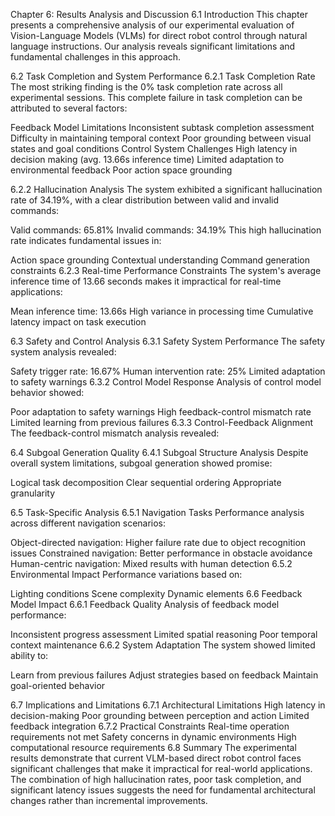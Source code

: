 Chapter 6: Results Analysis and Discussion
6.1 Introduction
This chapter presents a comprehensive analysis of our experimental evaluation of Vision-Language Models (VLMs) for direct robot control through natural language instructions. Our analysis reveals significant limitations and fundamental challenges in this approach.

6.2 Task Completion and System Performance
6.2.1 Task Completion Rate
The most striking finding is the 0% task completion rate across all experimental sessions. This complete failure in task completion can be attributed to several factors:

Feedback Model Limitations
Inconsistent subtask completion assessment
Difficulty in maintaining temporal context
Poor grounding between visual states and goal conditions
Control System Challenges
High latency in decision making (avg. 13.66s inference time)
Limited adaptation to environmental feedback
Poor action space grounding

6.2.2 Hallucination Analysis
The system exhibited a significant hallucination rate of 34.19%, with a clear distribution between valid and invalid commands:

Valid commands: 65.81%
Invalid commands: 34.19%
This high hallucination rate indicates fundamental issues in:

Action space grounding
Contextual understanding
Command generation constraints
6.2.3 Real-time Performance Constraints
The system's average inference time of 13.66 seconds makes it impractical for real-time applications:

Mean inference time: 13.66s
High variance in processing time
Cumulative latency impact on task execution


6.3 Safety and Control Analysis
6.3.1 Safety System Performance
The safety system analysis revealed:

Safety trigger rate: 16.67%
Human intervention rate: 25%
Limited adaptation to safety warnings
6.3.2 Control Model Response
Analysis of control model behavior showed:

Poor adaptation to safety warnings
High feedback-control mismatch rate
Limited learning from previous failures
6.3.3 Control-Feedback Alignment
The feedback-control mismatch analysis revealed:

<!-- # Add visualization of feedback adherence:
mismatches, total = analyze_feedback_control_mismatch(data)
labels = ['Followed Feedback', 'Ignored Feedback']
sizes = [(total-mismatches)/total*100, mismatches/total*100]
plt.pie(sizes, labels=labels, autopct='%1.1f%%')
plt.title('Feedback Adherence Analysis') -->

6.4 Subgoal Generation Quality
6.4.1 Subgoal Structure Analysis
Despite overall system limitations, subgoal generation showed promise:

Logical task decomposition
Clear sequential ordering
Appropriate granularity

<!-- # Add to analysis.ipynb:
def analyze_subgoal_quality(data):
    subgoals_per_task = []
    for session in data['sessions']:
        subgoals_per_task.append(len(session['subgoals']))

    plt.figure(figsize=(8, 6))
    plt.hist(subgoals_per_task, bins=range(min(subgoals_per_task), max(subgoals_per_task) + 2, 1))
    plt.title('Distribution of Subgoals per Task')
    plt.xlabel('Number of Subgoals')
    plt.ylabel('Frequency') -->


6.5 Task-Specific Analysis
6.5.1 Navigation Tasks
Performance analysis across different navigation scenarios:

Object-directed navigation: Higher failure rate due to object recognition issues
Constrained navigation: Better performance in obstacle avoidance
Human-centric navigation: Mixed results with human detection
6.5.2 Environmental Impact
Performance variations based on:

Lighting conditions
Scene complexity
Dynamic elements
6.6 Feedback Model Impact
6.6.1 Feedback Quality
Analysis of feedback model performance:

Inconsistent progress assessment
Limited spatial reasoning
Poor temporal context maintenance
6.6.2 System Adaptation
The system showed limited ability to:

Learn from previous failures
Adjust strategies based on feedback
Maintain goal-oriented behavior

6.7 Implications and Limitations
6.7.1 Architectural Limitations
High latency in decision-making
Poor grounding between perception and action
Limited feedback integration
6.7.2 Practical Constraints
Real-time operation requirements not met
Safety concerns in dynamic environments
High computational resource requirements
6.8 Summary
The experimental results demonstrate that current VLM-based direct robot control faces significant challenges that make it impractical for real-world applications. The combination of high hallucination rates, poor task completion, and significant latency issues suggests the need for fundamental architectural changes rather than incremental improvements.